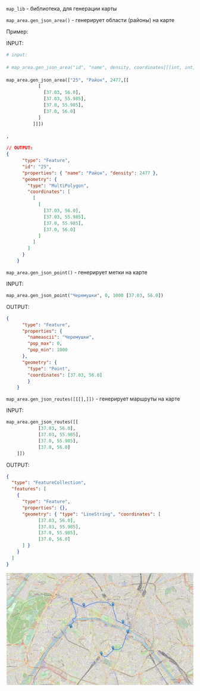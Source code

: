 `map_lib` - библиотека, для генерации карты

`map_area.gen_json_area()` - генерирует области (районы) на карте

Пример:

INPUT:

```python
# input:

# map_area.gen_json_area("id", "name", density, coordinates[[[int, int]]])

map_area.gen_json_area(["25", "Район", 2477,[[
            [
              [37.03, 56.0],
              [37.03, 55.985],
              [37.0, 55.985],
              [37.0, 56.0]
            ]
          ]]])

,
```

```json
// OUTPUT:
{
      "type": "Feature",
      "id": "25",
      "properties": { "name": "Район", "density": 2477 },
      "geometry": {
        "type": "MultiPolygon",
        "coordinates": [
          [
            [
              [37.03, 56.0],
              [37.03, 55.985],
              [37.0, 55.985],
              [37.0, 56.0]
            ]
          ]
        ]
      }
    }
```

`map_area.gen_json_point()` - генерирует метки на карте

INPUT:

```python
map_area.gen_json_point("Черемушки", 0, 1000 [37.03, 56.0])
```

OUTPUT:
```json
{
      "type": "Feature",
      "properties": {
        "nameascii": "Черемушки",
        "pop_max": 0,
        "pop_min": 1000
      },
      "geometry": {
        "type": "Point",
        "coordinates": [37.03, 56.0]
        }
    }
```



`map_area.gen_json_routes([[[],]])` - генерирует маршруты на карте

INPUT:

```python
map_area.gen_json_routes([[
            [37.03, 56.0],
            [37.03, 55.985],
            [37.0, 55.985],
            [37.0, 56.0]
    ]])
```

OUTPUT:

```json
{
  "type": "FeatureCollection",
  "features": [
    {
      "type": "Feature",
      "properties": {},
      "geometry": { "type": "LineString", "coordinates": [
            [37.03, 56.0],
            [37.03, 55.985],
            [37.0, 55.985],
            [37.0, 56.0]
      ] }
    }
  ]
}

```

![Маршруты](img/routes.jpeg)